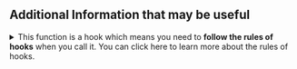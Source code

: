 ## Additional Information that may be useful

<details>
<summary>This function is a hook which means you need to <b>follow the rules of hooks</b> when you call it. You can click here to learn more about the rules of hooks.</summary>

Hooks in dioxus need to run in the same order every time you run the component. To make sure you run hooks in a consistent order, you should follow the rules of hooks:

1. Hooks should only be called from the root of a component or another hook

```rust
fn App() {
    // ✅ You can call hooks from the body of a component
    let number = use_signal(|| 1);
    if number() == 1 {
        // ❌ You can run into issues if you can hooks inside other expressions inside your component
        // If number changes from 0 to 1, the order of the hooks will be different and your app may panic
        let string = use_signal(|| "hello world".to_string());
    }

    todo!()
}

fn use_my_hook() -> Signal<i32> {
    // ✅ You can call hooks from the body of other hooks
    let number = use_signal(|| 1);
    // ❌ Again, creating hooks inside expressions inside other hooks can cause issues
    if number() == 1 {
        let string = use_signal(|| "hello world".to_string());
    }

    number
}
```

2. Hooks should always start with `use_` to make it clear that you need to call them in a consistent order

Because hooks should only be called from the root of a component or another hook, you shouldn't call hooks inside of:

- ❌ Conditionals

```rust
fn App() {
    let number = use_signal(|| 1);
    // ❌ Changing the condition will change the order of the hooks
    if number() == 1 {
        let string = use_signal(|| "hello world".to_string());
    }

    // ❌ Changing the value you are matching will change the order of the hooks
    match number() {
        1 => let string = use_signal(|| "hello world".to_string()),
        _ => (),
    }

    todo!()
}
```

- ❌ Loops

```rust
fn App() {
    let number = use_signal(|| 1);
    // ❌ Changing the loop will change the order of the hooks
    for i in 0..number() {
        let string = use_signal(|| "hello world".to_string());
    }

    todo!()
}
```

- ❌ Event Handlers

```rust
fn App() {
    rsx! {
        button {
            onclick: move |_| {
                // ❌ Calling the event handler will change the order of the hooks
                use_signal(|| "hello world".to_string());
            },
            "Click me"
        }
    }
}
```

- ❌ Initialization closures in other hooks

```rust
fn App() {
    let number = use_signal(|| {
        // ❌ This closure will only be called when the component is first created. Running the component will change the order of the hooks
        let string = use_signal(|| "hello world".to_string());
        string()
    });

    todo!()
}
```

<details>
<summary>Why do hooks need to run in a consistent order?</summary>

Hooks need to be run in a consistent order because dioxus stores hooks in a list and uses the order you run hooks in to determine what part of the state belongs to which hook.

Lets look at an example component:

```rust
fn App() {
    let number = use_signal(|| 1); // Hook 1
    let string = use_signal(|| "hello world".to_string()); // Hook 2
    let doubled = use_memo(|| number() * 2); // Hook 3

    todo!()
}
```

When we first create the component, we run the hooks in the order they are defined and store the state in the component in a list.

```rust
[
    Box::new(0),
    Box::new("hello world".to_string()),
    Box::new(2),
]
```

Next time we run the component, we return items from the state list instead of creating state again.

```rust
[
    Box::new(0), // Hook 1 returns 0
    Box::new("hello world".to_string()), // Hook 2 returns "hello world"
    Box::new(2), // Hook 3 returns 2
]
```

The order the hooks are run it must be the same because the order determines which hook gets what state! If you run the hooks in a different order, dioxus may panic because it can't turn the state back into the right type or you may just get the wrong state for your hook.

</details>

</details>
